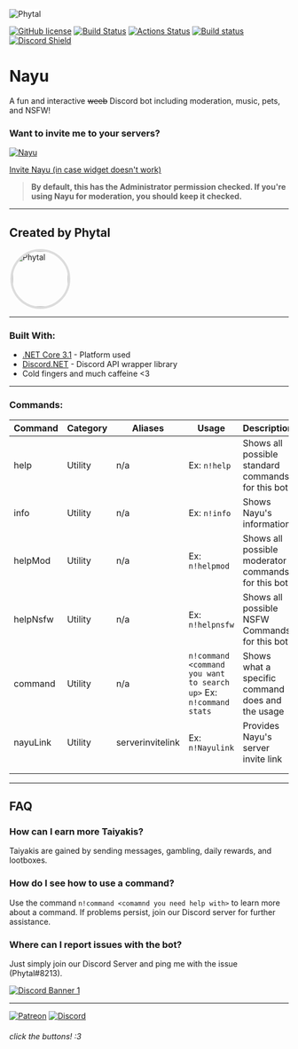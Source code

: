 <img src="https://i.imgur.com/1tT1Wkk.png" alt="Phytal" style="box-shadow: 25px 25px 50px 0 white inset, -25px -25px 50px 0 white inset;"/>

[![GitHub license](https://img.shields.io/badge/license-MIT-blue.svg)](https://github.com/Phytal/Nayu/blob/master/LICENSE)
[![Build Status](https://api.travis-ci.com/Phytal/Nayu.svg?branch=master)](https://travis-ci.com/Phytal/Nayu)
[![Actions Status](https://github.com/Phytal/Nayu/workflows/.NET%20Core/badge.svg)](https://github.com/Phytal/Nayu/actions)
[![Build status](https://ci.appveyor.com/api/projects/status/x9ckwganoya5ap5h?svg=true)](https://ci.appveyor.com/project/Phytal/nayu)
[![Discord Shield](https://discordapp.com/api/guilds/601118427909718076/widget.png?style=shield)](https://discord.gg/eyHg6hS)
# Nayu
A fun and interactive ~~weeb~~ Discord bot including moderation, music, pets, and NSFW!
### **Want to invite me to your servers?**  
<a href="https://discordbots.org/bot/417160957010116608" >
  <img src="https://discordbots.org/api/widget/417160957010116608.svg" alt="Nayu" />
</a>

[Invite Nayu (in case widget doesn't work)](https://discordapp.com/oauth2/authorize?client_id=598335076689772554&permissions=8&scope=bot)

>  **By default, this has the Administrator permission checked. If you're using Nayu for moderation, you should keep it checked.**

___
## **Created by Phytal**   
<a href="https://top.gg/user/264897146837270529">
  <img src="https://images.discordapp.net/avatars/264897146837270529/1f7cc60c2191e10e5a595a2e1fedcbf4.png?size=" alt="Phytal" style="width: 100px; height: 100px;  border-radius: 50%; scale(1);margin-left:2px; border: 4px solid Gainsboro;"/>
</a>

____

### Built With:

* [.NET Core 3.1](https://docs.microsoft.com/en-us/dotnet/core/) - Platform used
* [Discord.NET](https://github.com/RogueException/Discord.Net) - Discord API wrapper library
* Cold fingers and much caffeine <3

___
### Commands: 
| Command  | Category | Aliases          | Usage                                                         | Description                                        |
|----------|----------|------------------|---------------------------------------------------------------|----------------------------------------------------|
| help     | Utility  | n/a              | Ex: `n!help`                                                    | Shows all possible standard commands for this bot  |
| info     | Utility  | n/a              | Ex: `n!info`                                                    | Shows Nayu's information                           |
| helpMod  | Utility  | n/a              | Ex: `n!helpmod`                                                 | Shows all possible moderator commands for this bot |
| helpNsfw | Utility  | n/a              | Ex: `n!helpnsfw`                                                | Shows all possible NSFW Commands for this bot      |
| command  | Utility  | n/a              | `n!command <command you want to search up>` Ex: `n!command stats` | Shows what a specific command does and the usage   |
| nayuLink | Utility  | serverinvitelink | Ex: `n!Nayulink`                                                | Provides Nayu's server invite link                 |
|          |          |                  |                                                               |                                                    |
|          |          |                  |                                                               |   
___
## **FAQ**

### **How can I earn more Taiyakis?** 
Taiyakis are gained by sending messages, gambling, daily rewards, and lootboxes. 

### **How do I see how to use a command?**
Use the command `n!command <comamnd you need help with>` to learn more about a command. If problems persist, join our Discord server for further assistance.

### **Where can I report issues with the bot?**
Just simply join our Discord Server and ping me with the issue (Phytal#8213).

[![Discord Banner 1](https://discordapp.com/api/guilds/601118427909718076/widget.png?style=banner1)](https://discord.gg/eyHg6hS)

___ 

[![Patreon](https://i.imgur.com/2MUFxtl.png)](https://www.patreon.com/bePatron?u=11916521)
[![Discord](https://i.imgur.com/K0APYms.png)](https://discord.gg/eyHg6hS)


###### *click the buttons! :3*
